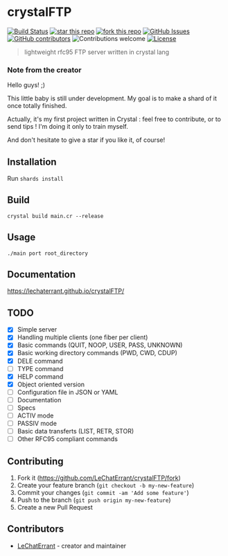 # crystalFTP
[![Build Status](https://travis-ci.org/LeChatErrant/crystalFTP.svg?branch=master)](https://travis-ci.org/LeChatErrant/crystalFTP)
[![star this repo](http://githubbadges.com/star.svg?user=LeChatErrant&repo=crystalFTP&style=default)](https://github.com/LeChatErrant/crystalFTP)
[![fork this repo](http://githubbadges.com/fork.svg?user=LeChatErrant&repo=crystalFTP&style=default)](https://github.com/LeChatErrant/crystalFTP/fork)
[![GitHub Issues](https://img.shields.io/github/issues/LeChatErrant/crystalFTP.svg)](https://github.com/LeChatErrant/crystalFTP/issues)
[![GitHub contributors](https://img.shields.io/github/contributors/LeChatErrant/crystalFTP.svg)](https://GitHub.com/LeChatErrant/crystalFTP/graphs/contributors/)
![Contributions welcome](https://img.shields.io/badge/contributions-welcome-green.svg)
[![License](https://img.shields.io/badge/license-MIT-blue.svg)](https://opensource.org/licenses/MIT)
> lightweight rfc95 FTP server written in crystal lang

### Note from the creator

Hello guys! ;)

This little baby is still under development. My goal is to make a shard of it once totally finished.

Actually, it's my first project written in Crystal : feel free to contribute, or to send tips ! I'm doing it only to train myself.

And don't hesitate to give a star if you like it, of course!

## Installation

Run `shards install`

## Build

`crystal build main.cr --release`

## Usage

`./main port root_directory`

## Documentation

https://lechaterrant.github.io/crystalFTP/

## TODO

- [x] Simple server
- [x] Handling multiple clients (one fiber per client)
- [x] Basic commands (QUIT, NOOP, USER, PASS, UNKNOWN)
- [x] Basic working directory commands (PWD, CWD, CDUP)
- [x] DELE command
- [ ] TYPE command
- [x] HELP command
- [x] Object oriented version
- [ ] Configuration file in JSON or YAML
- [ ] Documentation
- [ ] Specs
- [ ] ACTIV mode
- [ ] PASSIV mode
- [ ] Basic data transferts (LIST, RETR, STOR)
- [ ] Other RFC95 compliant commands

## Contributing

1. Fork it (<https://github.com/LeChatErrant/crystalFTP/fork>)
2. Create your feature branch (`git checkout -b my-new-feature`)
3. Commit your changes (`git commit -am 'Add some feature'`)
4. Push to the branch (`git push origin my-new-feature`)
5. Create a new Pull Request

## Contributors

- [LeChatErrant](https://github.com/LeChatErrant) - creator and maintainer
